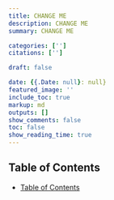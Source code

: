 ```yaml
---
title: CHANGE ME
description: CHANGE ME
summary: CHANGE ME

categories: ['']
citations: ['']

draft: false

date: {{.Date: null}: null}
featured_image: ''
include_toc: true
markup: md
outputs: []
show_comments: false
toc: false
show_reading_time: true
---
```


## Table of Contents

- [Table of Contents](#table-of-contents)
